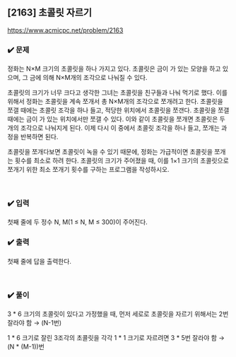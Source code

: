 ## [2163] 초콜릿 자르기
https://www.acmicpc.net/problem/2163

### ✔️ 문제
정화는 N×M 크기의 초콜릿을 하나 가지고 있다. 초콜릿은 금이 가 있는 모양을 하고 있으며, 그 금에 의해 N×M개의 조각으로 나눠질 수 있다.

초콜릿의 크기가 너무 크다고 생각한 그녀는 초콜릿을 친구들과 나눠 먹기로 했다. 이를 위해서 정화는 초콜릿을 계속 쪼개서 총 N×M개의 조각으로 쪼개려고 한다. 초콜릿을 쪼갤 때에는 초콜릿 조각을 하나 들고, 적당한 위치에서 초콜릿을 쪼갠다. 초콜릿을 쪼갤 때에는 금이 가 있는 위치에서만 쪼갤 수 있다. 이와 같이 초콜릿을 쪼개면 초콜릿은 두 개의 조각으로 나눠지게 된다. 이제 다시 이 중에서 초콜릿 조각을 하나 들고, 쪼개는 과정을 반복하면 된다.

초콜릿을 쪼개다보면 초콜릿이 녹을 수 있기 때문에, 정화는 가급적이면 초콜릿을 쪼개는 횟수를 최소로 하려 한다. 초콜릿의 크기가 주어졌을 때, 이를 1×1 크기의 초콜릿으로 쪼개기 위한 최소 쪼개기 횟수를 구하는 프로그램을 작성하시오.

<br/>

### ✔️ 입력
첫째 줄에 두 정수 N, M(1 ≤ N, M ≤ 300)이 주어진다.

### ✔️ 출력
첫째 줄에 답을 출력한다.

<br/>

### ✔️ 풀이
3 * 6 크기의 초콜릿이 있다고 가정했을 때, 먼저 세로로 초콜릿을 자르기 위해서는 2번 잘라야 함 → (N-1번)

1 * 6 크기로 잘린 3조각의 초콜릿을 각각 1 * 1 크기로 자르려면 3 * 5번 잘라야 함 → (N * (M-1))번

